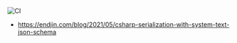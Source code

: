 ![CI](../../workflows/CI/badge.svg)

* https://endjin.com/blog/2021/05/csharp-serialization-with-system-text-json-schema
